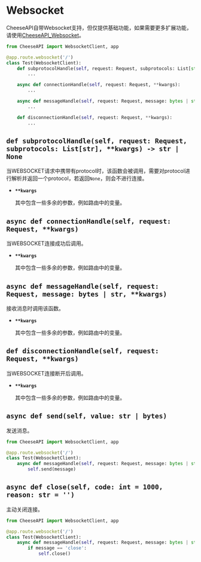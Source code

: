 # **Websocket**

CheeseAPI自带Websocket支持，但仅提供基础功能，如果需要更多扩展功能，请使用[CheeseAPI_Websocket](https://github.com/CheeseUnknown/CheeseAPI_Websocket)。

```python
from CheeseAPI import WebsocketClient, app

@app.route.websocket('/')
class Test(WebsocketClient):
    def subprotocolHandle(self, request: Request, subprotocols: List[str], **kwargs) -> str | None:
        ...

    async def connectionHandle(self, request: Request, **kwargs):
        ...

    async def messageHandle(self, request: Request, message: bytes | str, **kwargs):
        ...

    def disconnectionHandle(self, request: Request, **kwargs):
        ...
```

## **`def subprotocolHandle(self, request: Request, subprotocols: List[str], **kwargs) -> str | None`**

当WEBSOCKET请求中携带有protocol时，该函数会被调用，需要对protocol进行解析并返回一个protocol，若返回`None`，则会不进行连接。

- **`**kwargs`**

    其中包含一些多余的参数，例如路由中的变量。

## **`async def connectionHandle(self, request: Request, **kwargs)`**

当WEBSOCKET连接成功后调用。

- **`**kwargs`**

    其中包含一些多余的参数，例如路由中的变量。

## **`async def messageHandle(self, request: Request, message: bytes | str, **kwargs)`**

接收消息时调用该函数。

- **`**kwargs`**

    其中包含一些多余的参数，例如路由中的变量。

## **`def disconnectionHandle(self, request: Request, **kwargs)`**

当WEBSOCKET连接断开后调用。

- **`**kwargs`**

    其中包含一些多余的参数，例如路由中的变量。

## **`async def send(self, value: str | bytes)`**

发送消息。

```python
from CheeseAPI import WebsocketClient, app

@app.route.websocket('/')
class Test(WebsocketClient):
    async def messageHandle(self, request: Request, message: bytes | str, **kwargs):
        self.send(message)
```

## **`async def close(self, code: int = 1000, reason: str = '')`**

主动关闭连接。

```python
from CheeseAPI import WebsocketClient, app

@app.route.websocket('/')
class Test(WebsocketClient):
    async def messageHandle(self, request: Request, message: bytes | str, **kwargs):
        if message == 'close':
            self.close()
```
